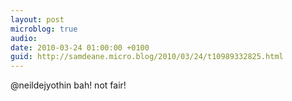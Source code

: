 ```yaml
---
layout: post
microblog: true
audio: 
date: 2010-03-24 01:00:00 +0100
guid: http://samdeane.micro.blog/2010/03/24/t10989332825.html
---
```

@neildejyothin bah! not fair!
